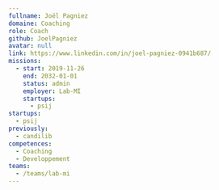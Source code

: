 ```yaml
---
fullname: Joël Pagniez
domaine: Coaching
role: Coach
github: JoelPagniez
avatar: null
link: https://www.linkedin.com/in/joel-pagniez-0941b687/
missions:
  - start: 2019-11-26
    end: 2032-01-01
    status: admin
    employer: Lab-MI
    startups:
      - psij
startups:
  - psij
previously:
  - candilib
competences:
  - Coaching
  - Developpement
teams:
  - /teams/lab-mi
---
```

